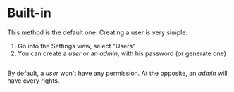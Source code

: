 # Built-in

This method is the default one. Creating a user is very simple:

1. Go into the Settings view, select "Users"
2. You can create a *user* or an *admin*, with his password (or generate one)

![]()

By default, a *user* won't have any permission. At the opposite, an *admin* will have every rights.